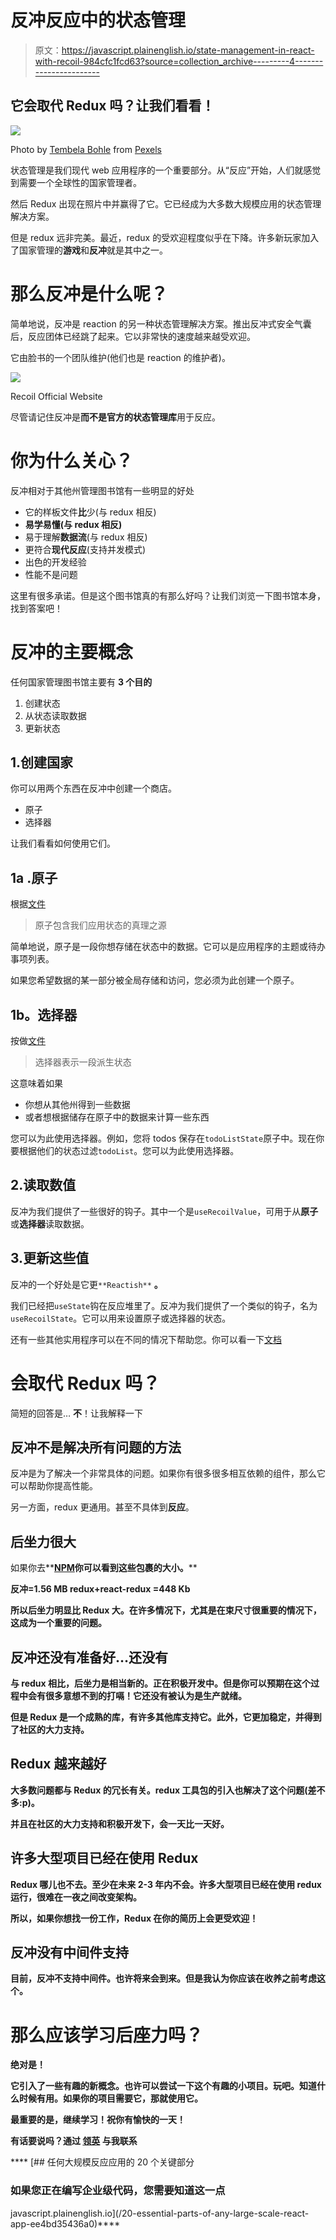 # 反冲反应中的状态管理

> 原文：<https://javascript.plainenglish.io/state-management-in-react-with-recoil-984cfc1fcd63?source=collection_archive---------4----------------------->

## 它会取代 Redux 吗？让我们看看！

![](img/b046bf10c732967d918db115e398954f.png)

Photo by [Tembela Bohle](https://www.pexels.com/@tbphotography?utm_content=attributionCopyText&utm_medium=referral&utm_source=pexels) from [Pexels](https://www.pexels.com/photo/grayscale-photography-of-assorted-apparels-on-shelf-rack-1884581/?utm_content=attributionCopyText&utm_medium=referral&utm_source=pexels)

状态管理是我们现代 web 应用程序的一个重要部分。从“反应”开始，人们就感觉到需要一个全球性的国家管理者。

然后 Redux 出现在照片中并赢得了它。它已经成为大多数大规模应用的状态管理解决方案。

但是 redux 远非完美。最近，redux 的受欢迎程度似乎在下降。许多新玩家加入了国家管理的**游戏**和**反冲**就是其中之一。

# 那么反冲是什么呢？

简单地说，反冲是 reaction 的另一种状态管理解决方案。推出反冲式安全气囊后，反应团体已经跳了起来。它以非常快的速度越来越受欢迎。

它由脸书的一个团队维护(他们也是 reaction 的维护者)。

![](img/23d201dd75f1ebd268c88c635b1deef4.png)

Recoil Official Website

尽管请记住反冲是**而不是官方的状态管理库**用于反应。

# 你为什么关心？

反冲相对于其他州管理图书馆有一些明显的好处

*   它的样板文件**比**少(与 redux 相反)
*   **易学易懂(与 redux 相反)**
*   易于理解**数据流**(与 redux 相反)
*   更符合**现代反应**(支持并发模式)
*   出色的开发经验
*   性能不是问题

这里有很多承诺。但是这个图书馆真的有那么好吗？让我们浏览一下图书馆本身，找到答案吧！

# 反冲的主要概念

任何国家管理图书馆主要有 **3 个目的**

1.  创建状态
2.  从状态读取数据
3.  更新状态

## 1.创建国家

你可以用两个东西在反冲中创建一个商店。

*   原子
*   选择器

让我们看看如何使用它们。

## 1a .原子

根据[文件](https://recoiljs.org/docs/basic-tutorial/atoms)

> 原子包含我们应用状态的真理之源

简单地说，原子是一段你想存储在状态中的数据。它可以是应用程序的主题或待办事项列表。

如果您希望数据的某一部分被全局存储和访问，您必须为此创建一个原子。

## **1b。选择器**

按做[文件](https://recoiljs.org/docs/basic-tutorial/selectors)

> 选择器表示一段派生状态

这意味着如果

*   你想从其他州得到一些数据
*   或者想根据储存在原子中的数据来计算一些东西

您可以为此使用选择器。例如，您将 todos 保存在`todoListState`原子中。现在你要根据他们的状态过滤`todoList`。您可以为此使用选择器。

## 2.读取数值

反冲为我们提供了一些很好的钩子。其中一个是`useRecoilValue`，可用于从**原子**或**选择器**读取数据。

## 3.更新这些值

反冲的一个好处是它更`**Reactish**` **。**

我们已经把`useState`钩在反应堆里了。反冲为我们提供了一个类似的钩子，名为`useRecoilState`。它可以用来设置原子或选择器的状态。

还有一些其他实用程序可以在不同的情况下帮助您。你可以看一下[文档](https://recoiljs.org/docs/introduction/installation)

# 会取代 Redux 吗？

简短的回答是… **不**！让我解释一下

## 反冲不是解决所有问题的方法

反冲是为了解决一个非常具体的问题。如果你有很多很多相互依赖的组件，那么它可以帮助你提高性能。

另一方面，redux 更通用。甚至不具体到**反应**。

## 后坐力很大

如果你去**[**NPM**](https://www.npmjs.com/)**你可以看到这些包裹的大小。****

****反冲=**1.56 MB**
redux+react-redux =**448 Kb******

****所以后坐力明显比 Redux 大。在许多情况下，尤其是在束尺寸很重要的情况下，这成为一个重要的问题。****

## ****反冲还没有准备好…还没有****

****与 redux 相比，后坐力是相当新的。正在积极开发中。但是你可以预期在这个过程中会有很多意想不到的打嗝！它还没有被认为是生产就绪。****

****但是 Redux 是一个成熟的库，有许多其他库支持它。此外，它更加稳定，并得到了社区的大力支持。****

## ****Redux 越来越好****

****大多数问题都与 Redux 的冗长有关。redux 工具包的引入也解决了这个问题(差不多:p)。****

****并且在社区的大力支持和积极开发下，会一天比一天好。****

## ****许多大型项目已经在使用 Redux****

****Redux 哪儿也不去。至少在未来 2-3 年内不会。许多大型项目已经在使用 redux 运行，很难在一夜之间改变架构。****

****所以，如果你想找一份工作，Redux 在你的简历上会更受欢迎！****

## ****反冲没有中间件支持****

****目前，反冲不支持中间件。也许将来会到来。但是我认为你应该在收养之前考虑这个。****

# ****那么应该学习后座力吗？****

****绝对是！****

****它引入了一些有趣的新概念。也许可以尝试一下这个有趣的小项目。玩吧。知道什么时候有用。如果你的项目需要它，那就使用它。****

****最重要的是，继续学习！祝你有愉快的一天！****

******有话要说吗？通过** [**领英**](https://www.linkedin.com/in/56faisal/) 与我联系****

****[](/20-essential-parts-of-any-large-scale-react-app-ee4bd35436a0) [## 任何大规模反应应用的 20 个关键部分

### 如果您正在编写企业级代码，您需要知道这一点

javascript.plainenglish.io](/20-essential-parts-of-any-large-scale-react-app-ee4bd35436a0)****